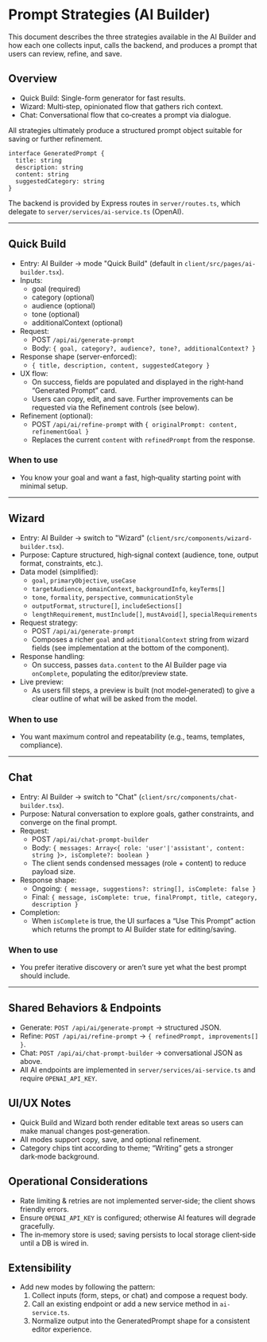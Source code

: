 # Prompt Strategies (AI Builder)

This document describes the three strategies available in the AI Builder and how each one collects input, calls the backend, and produces a prompt that users can review, refine, and save.

## Overview

- Quick Build: Single-form generator for fast results.
- Wizard: Multi‑step, opinionated flow that gathers rich context.
- Chat: Conversational flow that co‑creates a prompt via dialogue.

All strategies ultimately produce a structured prompt object suitable for saving or further refinement.

```
interface GeneratedPrompt {
  title: string
  description: string
  content: string
  suggestedCategory: string
}
```

The backend is provided by Express routes in `server/routes.ts`, which delegate to `server/services/ai-service.ts` (OpenAI).

---

## Quick Build

- Entry: AI Builder → mode "Quick Build" (default in `client/src/pages/ai-builder.tsx`).
- Inputs:
  - goal (required)
  - category (optional)
  - audience (optional)
  - tone (optional)
  - additionalContext (optional)
- Request:
  - POST `/api/ai/generate-prompt`
  - Body: `{ goal, category?, audience?, tone?, additionalContext? }`
- Response shape (server-enforced):
  - `{ title, description, content, suggestedCategory }`
- UX flow:
  - On success, fields are populated and displayed in the right‑hand “Generated Prompt” card.
  - Users can copy, edit, and save. Further improvements can be requested via the Refinement controls (see below).
- Refinement (optional):
  - POST `/api/ai/refine-prompt` with `{ originalPrompt: content, refinementGoal }`
  - Replaces the current `content` with `refinedPrompt` from the response.

### When to use
- You know your goal and want a fast, high‑quality starting point with minimal setup.

---

## Wizard

- Entry: AI Builder → switch to "Wizard" (`client/src/components/wizard-builder.tsx`).
- Purpose: Capture structured, high‑signal context (audience, tone, output format, constraints, etc.).
- Data model (simplified):
  - `goal`, `primaryObjective`, `useCase`
  - `targetAudience`, `domainContext`, `backgroundInfo`, `keyTerms[]`
  - `tone`, `formality`, `perspective`, `communicationStyle`
  - `outputFormat`, `structure[]`, `includeSections[]`
  - `lengthRequirement`, `mustInclude[]`, `mustAvoid[]`, `specialRequirements`
- Request strategy:
  - POST `/api/ai/generate-prompt`
  - Composes a richer `goal` and `additionalContext` string from wizard fields (see implementation at the bottom of the component).
- Response handling:
  - On success, passes `data.content` to the AI Builder page via `onComplete`, populating the editor/preview state.
- Live preview:
  - As users fill steps, a preview is built (not model‑generated) to give a clear outline of what will be asked from the model.

### When to use
- You want maximum control and repeatability (e.g., teams, templates, compliance).

---

## Chat

- Entry: AI Builder → switch to "Chat" (`client/src/components/chat-builder.tsx`).
- Purpose: Natural conversation to explore goals, gather constraints, and converge on the final prompt.
- Request:
  - POST `/api/ai/chat-prompt-builder`
  - Body: `{ messages: Array<{ role: 'user'|'assistant', content: string }>, isComplete?: boolean }`
  - The client sends condensed messages (role + content) to reduce payload size.
- Response shape:
  - Ongoing: `{ message, suggestions?: string[], isComplete: false }`
  - Final: `{ message, isComplete: true, finalPrompt, title, category, description }`
- Completion:
  - When `isComplete` is true, the UI surfaces a “Use This Prompt” action which returns the prompt to AI Builder state for editing/saving.

### When to use
- You prefer iterative discovery or aren’t sure yet what the best prompt should include.

---

## Shared Behaviors & Endpoints

- Generate: `POST /api/ai/generate-prompt` → structured JSON.
- Refine: `POST /api/ai/refine-prompt` → `{ refinedPrompt, improvements[] }`.
- Chat: `POST /api/ai/chat-prompt-builder` → conversational JSON as above.
- All AI endpoints are implemented in `server/services/ai-service.ts` and require `OPENAI_API_KEY`.

## UI/UX Notes

- Quick Build and Wizard both render editable text areas so users can make manual changes post‑generation.
- All modes support copy, save, and optional refinement.
- Category chips tint according to theme; “Writing” gets a stronger dark‑mode background.

## Operational Considerations

- Rate limiting & retries are not implemented server‑side; the client shows friendly errors.
- Ensure `OPENAI_API_KEY` is configured; otherwise AI features will degrade gracefully.
- The in‑memory store is used; saving persists to local storage client‑side until a DB is wired in.

## Extensibility

- Add new modes by following the pattern:
  1) Collect inputs (form, steps, or chat) and compose a request body.
  2) Call an existing endpoint or add a new service method in `ai-service.ts`.
  3) Normalize output into the GeneratedPrompt shape for a consistent editor experience.
